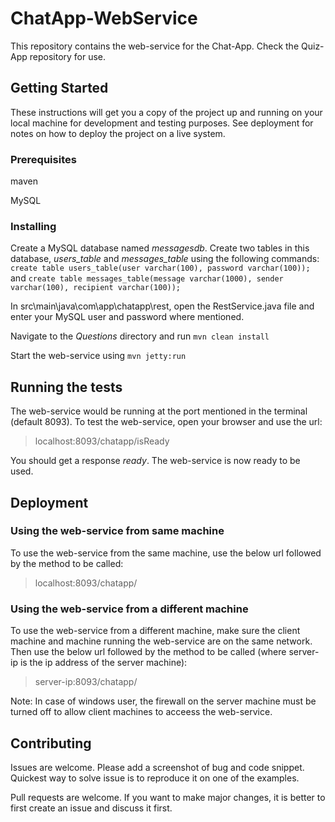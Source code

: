 # ChatApp-WebService

This repository contains the web-service for the Chat-App. Check the Quiz-App repository for use.

## Getting Started

These instructions will get you a copy of the project up and running on your local machine for development and testing purposes. See deployment for notes on how to deploy the project on a live system.

### Prerequisites

maven

MySQL

### Installing

Create a MySQL database named *messagesdb*. Create two tables in this database, *users_table* and *messages_table* using the following commands:
`create table users_table(user varchar(100), password varchar(100));`
and
`create table messages_table(message varchar(1000), sender varchar(100), recipient varchar(100));`

In src\main\java\com\app\chatapp\rest, open the RestService.java file and enter your MySQL user and password where mentioned.

Navigate to the *Questions* directory and run `mvn clean install`

Start the web-service using `mvn jetty:run`

## Running the tests

The web-service would be running at the port mentioned in the terminal (default 8093).
To test the web-service, open your browser and use the url:
> localhost:8093/chatapp/isReady

You should get a response *ready*. The web-service is now ready to be used.

## Deployment

### Using the web-service from same machine
To use the web-service from the same machine, use the below url followed by the method to be called:
> localhost:8093/chatapp/

### Using the web-service from a different machine
To use the web-service from a different machine, make sure the client machine and machine running the web-service are on the same network. Then use the below url followed by the method to be called (where server-ip is the ip address of the server machine):
> server-ip:8093/chatapp/

Note: In case of windows user, the firewall on the server machine must be turned off to allow client machines to acceess the web-service.

## Contributing

Issues are welcome. Please add a screenshot of bug and code snippet. Quickest way to solve issue is to reproduce it on one of the examples.

Pull requests are welcome. If you want to make major changes, it is better to first create an issue and discuss it first.

